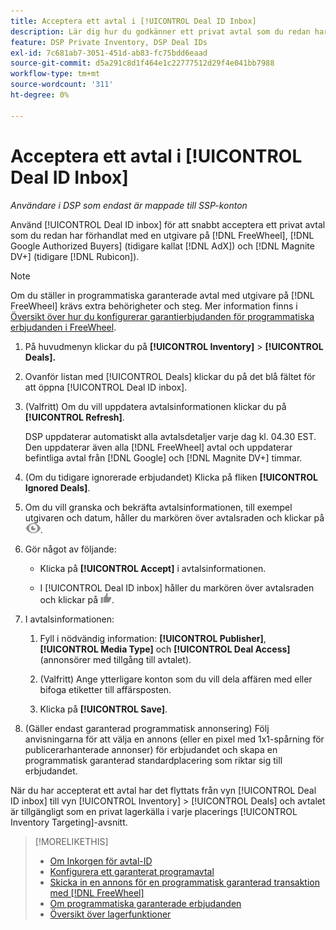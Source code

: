 ```yaml
---
title: Acceptera ett avtal i [!UICONTROL Deal ID Inbox]
description: Lär dig hur du godkänner ett privat avtal som du redan har förhandlat med en utgivare  [!DNL FreeWheel], [!DNL Google Authorized Buyers]  (tidigare känd som  [!DNL AdX]), and [!DNL Magnite DV+] (tidigare  [!DNL Rubicon]) med hjälp av Inkorgen för avtal-ID.
feature: DSP Private Inventory, DSP Deal IDs
exl-id: 7c681ab7-3051-451d-ab83-fc75bdd6eaad
source-git-commit: d5a291c8d1f464e1c22777512d29f4e041bb7988
workflow-type: tm+mt
source-wordcount: '311'
ht-degree: 0%

---
```


# Acceptera ett avtal i [!UICONTROL Deal ID Inbox]

*Användare i DSP som endast är mappade till SSP-konton*

Använd [!UICONTROL Deal ID inbox] för att snabbt acceptera ett privat avtal som du redan har förhandlat med en utgivare på [!DNL FreeWheel], [!DNL Google Authorized Buyers] (tidigare kallat [!DNL AdX]) och [!DNL Magnite DV+] (tidigare [!DNL Rubicon]).

>[!NOTE]
>
>Om du ställer in programmatiska garanterade avtal med utgivare på [!DNL FreeWheel] krävs extra behörigheter och steg. Mer information finns i [Översikt över hur du konfigurerar garantierbjudanden för programmatiska erbjudanden i FreeWheel](freewheel-overview.md).

1. På huvudmenyn klickar du på **[!UICONTROL Inventory]** > **[!UICONTROL Deals].**

1. Ovanför listan med [!UICONTROL Deals] klickar du på det blå fältet för att öppna [!UICONTROL Deal ID inbox].

1. (Valfritt) Om du vill uppdatera avtalsinformationen klickar du på **[!UICONTROL Refresh]**.

   DSP uppdaterar automatiskt alla avtalsdetaljer varje dag kl. 04.30 EST. Den uppdaterar även alla [!DNL FreeWheel] avtal och uppdaterar befintliga avtal från [!DNL Google] och [!DNL Magnite DV+] timmar.

1. (Om du tidigare ignorerade erbjudandet) Klicka på fliken **[!UICONTROL Ignored Deals]**.

1. Om du vill granska och bekräfta avtalsinformationen, till exempel utgivaren och datum, håller du markören över avtalsraden och klickar på ![Granska](/help/dsp/assets/review.png).

1. Gör något av följande:

   * Klicka på **[!UICONTROL Accept]** i avtalsinformationen.

   * I [!UICONTROL Deal ID inbox] håller du markören över avtalsraden och klickar på ![Acceptera](/help/dsp/assets/accept.png).

1. I avtalsinformationen:
   1. Fyll i nödvändig information: **[!UICONTROL Publisher]**, **[!UICONTROL Media Type]** och **[!UICONTROL Deal Access]** (annonsörer med tillgång till avtalet).
   1. (Valfritt) Ange ytterligare konton som du vill dela affären med eller bifoga etiketter till affärsposten.

   1. Klicka på **[!UICONTROL Save]**.

1. (Gäller endast garanterad programmatisk annonsering) Följ anvisningarna för att välja en annons (eller en pixel med 1x1-spårning för publicerarhanterade annonser) för erbjudandet och skapa en programmatisk garanterad standardplacering som riktar sig till erbjudandet.

När du har accepterat ett avtal har det flyttats från vyn [!UICONTROL Deal ID inbox] till vyn [!UICONTROL Inventory] > [!UICONTROL Deals] och avtalet är tillgängligt som en privat lagerkälla i varje placerings [!UICONTROL Inventory Targeting]-avsnitt.

>[!MORELIKETHIS]
>
>* [Om Inkorgen för avtal-ID](deal-id-inbox-about.md)
>* [Konfigurera ett garanterat programavtal](programmatic-guaranteed-set-up.md)
>* [Skicka in en annons för en programmatisk garanterad transaktion med [!DNL FreeWheel]](freewheel-submit.md)
>* [Om programmatiska garanterade erbjudanden](programmatic-guaranteed-about.md)
>* [Översikt över lagerfunktioner](inventory-overview.md)
